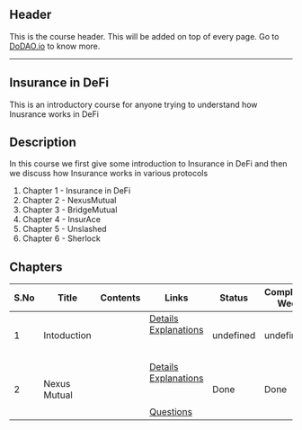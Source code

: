 ## Header
This is the course header. This will be added on top of every page. Go to [DoDAO.io](https://www.dodao.io) to know more.

 ---

 ## Insurance in DeFi
 This is an introductory course for anyone trying to understand how Inusrance works in DeFi

 
 ## Description
 In this course we first give some introduction to Insurance in DeFi and then we  discuss how Insurance works in various protocols
1) Chapter 1 - Insurance in DeFi
2) Chapter 2 - NexusMutual
3) Chapter 3 - BridgeMutual
4) Chapter 4 - InsurAce
5) Chapter 5 - Unslashed
6) Chapter 6 - Sherlock
 
 ## Chapters
 
 | S.No        | Title       | Contents   | Links      | Status      | Completion Week |
 | ----------- | ----------- |----------- |----------- | ----------- | ----------- |
 | 1      | Intoduction | | [Details](generated/topics/intoduction.md) <br/> [Explanations](generated/explanations/intoduction.md) <br/>  <br/>  <br/>  | undefined | undefined |
 | 2      | Nexus Mutual | | [Details](generated/topics/nexus-mutual.md) <br/> [Explanations](generated/explanations/nexus_mutual.md) <br/>  <br/>  <br/> [Questions](generated/questions/nexus_mutual.md) | Done | Done | 
